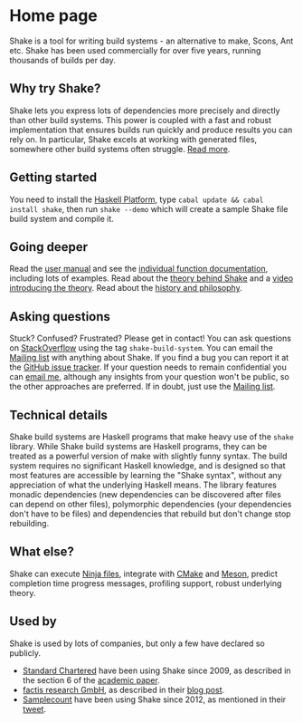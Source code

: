 # Home page

Shake is a tool for writing build systems - an alternative to make, Scons, Ant etc. Shake has been used commercially for over five years, running thousands of builds per day.

## Why try Shake?

Shake lets you express lots of dependencies more precisely and directly than other build systems. This power is coupled with a fast and robust implementation that ensures builds run quickly and produce results you can rely on. In particular, Shake excels at working with generated files, somewhere other build systems often struggle. [Read more](Why.md).

## Getting started

You need to install the [Haskell Platform](http://www.haskell.org/platform/), type `cabal update && cabal install shake`, then run `shake --demo` which will create a sample Shake file build system and compile it.

## Going deeper

Read the [user manual](Manual.md) and see the [individual function documentation](http://hackage.haskell.org/packages/archive/shake/latest/doc/html/Development-Shake.html), including lots of examples. Read about the [theory behind Shake](http://community.haskell.org/~ndm/downloads/paper-shake_before_building-10_sep_2012.pdf) and a [video introducing the theory](http://www.youtube.com/watch?v=xYCPpXVlqFM). Read about the [history and philosophy](About.md).

## Asking questions

Stuck? Confused? Frustrated? Please get in contact! You can ask questions on [StackOverflow](http://stackoverflow.com/questions/tagged/shake-build-system) using the tag `shake-build-system`. You can email the [Mailing list](https://groups.google.com/forum/?fromgroups#!forum/shake-build-system) with anything about Shake. If you find a bug you can report it at the [GitHub issue tracker](https://github.com/ndmitchell/shake/issues). If your question needs to remain confidential you can [email me](http://community.haskell.org/~ndm/contact/), although any insights from your question won't be public, so the other approaches are preferred. If in doubt, just use the [Mailing list](https://groups.google.com/forum/?fromgroups#!forum/shake-build-system).

## Technical details

Shake build systems are Haskell programs that make heavy use of the `shake` library. While Shake build systems are Haskell programs, they can be treated as a powerful version of make with slightly funny syntax. The build system requires no significant Haskell knowledge, and is designed so that most features are accessible by learning the "Shake syntax", without any appreciation of what the underlying Haskell means. The library features monadic dependencies (new dependencies can be discovered after files can depend on other files), polymorphic dependencies (your dependencies don't have to be files) and dependencies that rebuild but don't change stop rebuilding.

## What else?

Shake can execute [Ninja files](Ninja.md), integrate with [CMake](http://www.cmake.org/) and [Meson](https://jpakkane.github.io/meson/), predict completion time progress messages, profiling support, robust underlying theory.

## Used by

Shake is used by lots of companies, but only a few have declared so publicly.
 
* [Standard Chartered](http://www.standardchartered.com/) have been using Shake since 2009, as described in the section 6 of the [academic paper](http://community.haskell.org/~ndm/downloads/paper-shake_before_building-10_sep_2012.pdf).
* [factis research GmbH](http://www.factisresearch.com/), as described in their [blog post](http://funktionale-programmierung.de/2014/01/16/build-system-haskell.html).
* [Samplecount](http://samplecount.com/) have been using Shake since 2012, as mentioned in their [tweet](https://twitter.com/samplecount/status/491581551730511872).
